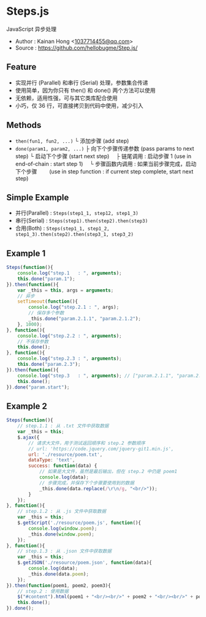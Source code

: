 # Steps.js

JavaScript 异步处理

* Author : Kainan Hong <<1037714455@qq.com>>
* Source : https://github.com/hellobugme/Step.js/

## Feature

* 实现并行 (Parallel) 和串行 (Serial) 处理，参数集合传递
* 使用简单，因为你只有 then() 和 done() 两个方法可以使用
* 无依赖，适用性强，可与其它类库配合使用
* 小巧，仅 36 行，可直接拷贝到代码中使用，减少引入

## Methods

* `then(fun1, fun2, ...)`
└ 添加步骤 (add step)
* `done(param1, param2, ...)`
├ 向下个步骤传递参数 (pass params to next step)
└ 启动下个步骤 (start next step)
　├ 链尾调用 : 启动步骤 1 (use in end-of-chain : start step 1)
　└ 步骤函数内调用 : 如果当前步骤完成，启动下个步骤
　　(use in step function : if current step complete, start next step)

## Simple Example

* 并行(Parallel) : `Steps(step1_1, step12, step1_3)`
* 串行(Serial) : `Steps(step1).then(step2).then(step3)`
* 合用(Both) : `Steps(step1_1, step1_2, step1_3).then(step2).then(step3_1, step3_2)`

## Example 1

```javascript
Steps(function(){
    console.log("step.1   : ", arguments);
    this.done("param.1");
}).then(function(){
    var _this = this, args = arguments;
    // 异步
    setTimeout(function(){
        console.log("step.2.1 : ", args);
        // 保存多个参数
        _this.done("param.2.1.1", "param.2.1.2");
    }, 1000);
}, function(){
    console.log("step.2.2 : ", arguments);
    // 不保存参数
    this.done();
}, function(){
    console.log("step.2.3 : ", arguments);
    this.done("param.2.3");
}).then(function(){
    console.log("step.3   : ", arguments); // ["param.2.1.1", "param.2.1.2", "param.2.3"]
    this.done();
}).done("param.start");
```

## Example 2

```javascript
Steps(function(){
    // step.1.1 : 从 .txt 文件中获取数据
    var _this = this;
    $.ajax({
        // 请求大文件，用于测试返回顺序和 step.2 参数顺序
        // url: 'https://code.jquery.com/jquery-git1.min.js',
        url: './resource/poem.txt',
        dataType: 'text',
        success: function(data) {
            // 如果是大文件，虽然是最后输出，但在 step.2 中仍是 poem1
            console.log(data);
            // 步骤完成，并保存下个步骤要使用到的数据
            _this.done(data.replace(/\r\n/g, "<br/>"));
        }
    });
}, function(){
    // step.1.2 : 从 .js 文件中获取数据
    var _this = this;
    $.getScript('./resource/poem.js', function(){
        console.log(window.poem);
        _this.done(window.poem);
    });
}, function(){
    // step.1.3 : 从 .json 文件中获取数据
    var _this = this;
    $.getJSON('./resource/poem.json', function(data){
        console.log(data);
        _this.done(data.poem);
    });
}).then(function(poem1, poem2, poem3){
    // step.2 : 使用数据
    $("#content").html(poem1 + "<br/><br/>" + poem2 + "<br/><br/>" + poem3);
    this.done();
}).done();
```
